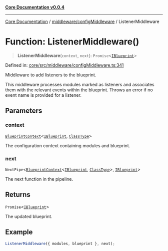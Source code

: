 [**Core Documentation v0.0.4**](../../../README.md)

***

[Core Documentation](../../../modules.md) / [middleware/configMiddleware](../README.md) / ListenerMiddleware

# Function: ListenerMiddleware()

> **ListenerMiddleware**(`context`, `next`): `Promise`\<[`IBlueprint`](../../../declarations/type-aliases/IBlueprint.md)\>

Defined in: [core/src/middleware/configMiddleware.ts:341](https://github.com/stonemjs/core/blob/93efe04ef1a71ad6f49c3b315da54d45ace50f23/src/middleware/configMiddleware.ts#L341)

Middleware to add listeners to the blueprint.

This middleware processes modules marked as listeners and associates them with the relevant
events within the blueprint. Throws an error if no event name is provided for a listener.

## Parameters

### context

[`BlueprintContext`](../../../declarations/interfaces/BlueprintContext.md)\<[`IBlueprint`](../../../declarations/type-aliases/IBlueprint.md), [`ClassType`](../../../declarations/type-aliases/ClassType.md)\>

The configuration context containing modules and blueprint.

### next

`NextPipe`\<[`BlueprintContext`](../../../declarations/interfaces/BlueprintContext.md)\<[`IBlueprint`](../../../declarations/type-aliases/IBlueprint.md), [`ClassType`](../../../declarations/type-aliases/ClassType.md)\>, [`IBlueprint`](../../../declarations/type-aliases/IBlueprint.md)\>

The next function in the pipeline.

## Returns

`Promise`\<[`IBlueprint`](../../../declarations/type-aliases/IBlueprint.md)\>

The updated blueprint.

## Example

```typescript
ListenerMiddleware({ modules, blueprint }, next);
```
